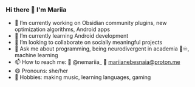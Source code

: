 ### Hi there 👋 I'm Mariia

- 🔭 I’m currently working on Obsidian community plugins, new optimization algorithms, Android apps
- 🌱 I’m currently learning Android development
- 👯 I’m looking to collaborate on socially meaningful projects
- 💬 Ask me about programming, being neurodivergent in academia 🌈♾️, machine learning
- 📫 How to reach me: 📸 @nemariia_ 📧 mariianebesnaia@proton.me
- 😄 Pronouns: she/her
- 👾 Hobbies: making music, learning languages, gaming
